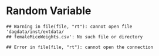 # Random Variable


```
## Warning in file(file, "rt"): cannot open file 'dagdata/inst/extdata/
## femaleMiceWeights.csv': No such file or directory
```

```
## Error in file(file, "rt"): cannot open the connection
```
